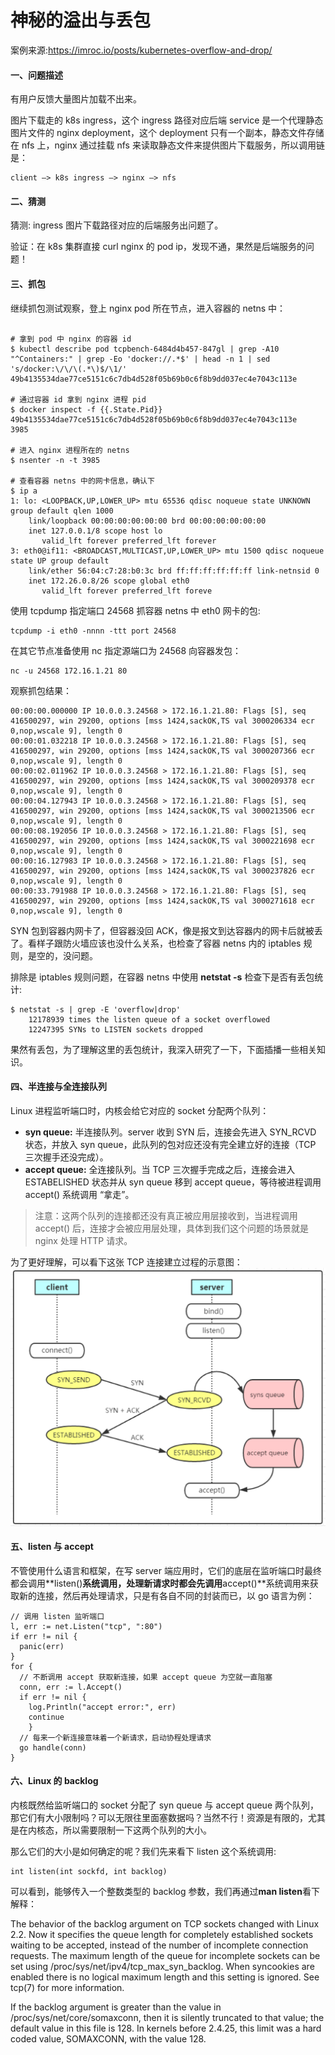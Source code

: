 # 神秘的溢出与丢包

案例来源:https://imroc.io/posts/kubernetes-overflow-and-drop/

#### 一、问题描述
有用户反馈大量图片加载不出来。

图片下载走的 k8s ingress，这个 ingress 路径对应后端 service 是一个代理静态图片文件的 nginx deployment，这个 deployment 只有一个副本，静态文件存储在 nfs 上，nginx 通过挂载 nfs 来读取静态文件来提供图片下载服务，所以调用链是：

```
client –> k8s ingress –> nginx –> nfs

```

#### 二、猜测

猜测: ingress 图片下载路径对应的后端服务出问题了。

验证：在 k8s 集群直接 curl nginx 的 pod ip，发现不通，果然是后端服务的问题！

#### 三、抓包

继续抓包测试观察，登上 nginx pod 所在节点，进入容器的 netns 中：

```

# 拿到 pod 中 nginx 的容器 id
$ kubectl describe pod tcpbench-6484d4b457-847gl | grep -A10 "^Containers:" | grep -Eo 'docker://.*$' | head -n 1 | sed 's/docker:\/\/\(.*\)$/\1/'
49b4135534dae77ce5151c6c7db4d528f05b69b0c6f8b9dd037ec4e7043c113e

# 通过容器 id 拿到 nginx 进程 pid
$ docker inspect -f {{.State.Pid}} 49b4135534dae77ce5151c6c7db4d528f05b69b0c6f8b9dd037ec4e7043c113e
3985

# 进入 nginx 进程所在的 netns
$ nsenter -n -t 3985

# 查看容器 netns 中的网卡信息，确认下
$ ip a
1: lo: <LOOPBACK,UP,LOWER_UP> mtu 65536 qdisc noqueue state UNKNOWN group default qlen 1000
    link/loopback 00:00:00:00:00:00 brd 00:00:00:00:00:00
    inet 127.0.0.1/8 scope host lo
       valid_lft forever preferred_lft forever
3: eth0@if11: <BROADCAST,MULTICAST,UP,LOWER_UP> mtu 1500 qdisc noqueue state UP group default
    link/ether 56:04:c7:28:b0:3c brd ff:ff:ff:ff:ff:ff link-netnsid 0
    inet 172.26.0.8/26 scope global eth0
       valid_lft forever preferred_lft foreve

```

使用 tcpdump 指定端口 24568 抓容器 netns 中 eth0 网卡的包:
```
tcpdump -i eth0 -nnnn -ttt port 24568
```

在其它节点准备使用 nc 指定源端口为 24568 向容器发包：
```
nc -u 24568 172.16.1.21 80
```

观察抓包结果：

```
00:00:00.000000 IP 10.0.0.3.24568 > 172.16.1.21.80: Flags [S], seq 416500297, win 29200, options [mss 1424,sackOK,TS val 3000206334 ecr 0,nop,wscale 9], length 0
00:00:01.032218 IP 10.0.0.3.24568 > 172.16.1.21.80: Flags [S], seq 416500297, win 29200, options [mss 1424,sackOK,TS val 3000207366 ecr 0,nop,wscale 9], length 0
00:00:02.011962 IP 10.0.0.3.24568 > 172.16.1.21.80: Flags [S], seq 416500297, win 29200, options [mss 1424,sackOK,TS val 3000209378 ecr 0,nop,wscale 9], length 0
00:00:04.127943 IP 10.0.0.3.24568 > 172.16.1.21.80: Flags [S], seq 416500297, win 29200, options [mss 1424,sackOK,TS val 3000213506 ecr 0,nop,wscale 9], length 0
00:00:08.192056 IP 10.0.0.3.24568 > 172.16.1.21.80: Flags [S], seq 416500297, win 29200, options [mss 1424,sackOK,TS val 3000221698 ecr 0,nop,wscale 9], length 0
00:00:16.127983 IP 10.0.0.3.24568 > 172.16.1.21.80: Flags [S], seq 416500297, win 29200, options [mss 1424,sackOK,TS val 3000237826 ecr 0,nop,wscale 9], length 0
00:00:33.791988 IP 10.0.0.3.24568 > 172.16.1.21.80: Flags [S], seq 416500297, win 29200, options [mss 1424,sackOK,TS val 3000271618 ecr 0,nop,wscale 9], length 0
```
SYN 包到容器内网卡了，但容器没回 ACK，像是报文到达容器内的网卡后就被丢了。看样子跟防火墙应该也没什么关系，也检查了容器 netns 内的 iptables 规则，是空的，没问题。

排除是 iptables 规则问题，在容器 netns 中使用 **netstat -s** 检查下是否有丢包统计:
```
$ netstat -s | grep -E 'overflow|drop'
    12178939 times the listen queue of a socket overflowed
    12247395 SYNs to LISTEN sockets dropped
```
果然有丢包，为了理解这里的丢包统计，我深入研究了一下，下面插播一些相关知识。

#### 四、半连接与全连接队列
Linux 进程监听端口时，内核会给它对应的 socket 分配两个队列：

* **syn queue:** 半连接队列。server 收到 SYN 后，连接会先进入 SYN_RCVD 状态，并放入 syn queue，此队列的包对应还没有完全建立好的连接（TCP 三次握手还没完成）。
* **accept queue:** 全连接队列。当 TCP 三次握手完成之后，连接会进入 ESTABELISHED 状态并从 syn queue 移到 accept queue，等待被进程调用 accept() 系统调用 “拿走”。

> 注意：这两个队列的连接都还没有真正被应用层接收到，当进程调用 accept() 后，连接才会被应用层处理，具体到我们这个问题的场景就是 nginx 处理 HTTP 请求。

为了更好理解，可以看下这张 TCP 连接建立过程的示意图：
![](/images/case-4-backlog.png)

#### 五、listen 与 accept
不管使用什么语言和框架，在写 server 端应用时，它们的底层在监听端口时最终都会调用**listen()**系统调用，处理新请求时都会先调用**accept()**系统调用来获取新的连接，然后再处理请求，只是有各自不同的封装而已，以 go 语言为例：

```
// 调用 listen 监听端口
l, err := net.Listen("tcp", ":80")
if err != nil {
  panic(err)
}
for {
  // 不断调用 accept 获取新连接，如果 accept queue 为空就一直阻塞
  conn, err := l.Accept()
  if err != nil {
    log.Println("accept error:", err)
    continue
    }
  // 每来一个新连接意味着一个新请求，启动协程处理请求
  go handle(conn)
}
```

#### 六、Linux 的 backlog
内核既然给监听端口的 socket 分配了 syn queue 与 accept queue 两个队列，那它们有大小限制吗？可以无限往里面塞数据吗？当然不行！资源是有限的，尤其是在内核态，所以需要限制一下这两个队列的大小。

那么它们的大小是如何确定的呢？我们先来看下 listen 这个系统调用:

```
int listen(int sockfd, int backlog)

```
可以看到，能够传入一个整数类型的 backlog 参数，我们再通过**man listen**看下解释：

The behavior of the backlog argument on TCP sockets changed with Linux 2.2. Now it specifies the queue length for completely established sockets waiting to be accepted, instead of the number of incomplete connection requests. The maximum length of the queue for incomplete sockets can be set using /proc/sys/net/ipv4/tcp_max_syn_backlog. When syncookies are enabled there is no logical maximum length and this setting is ignored. See tcp(7) for more information.

If the backlog argument is greater than the value in /proc/sys/net/core/somaxconn, then it is silently truncated to that value; the default value in this file is 128. In kernels before 2.4.25, this limit was a hard coded value, SOMAXCONN, with the value 128.


